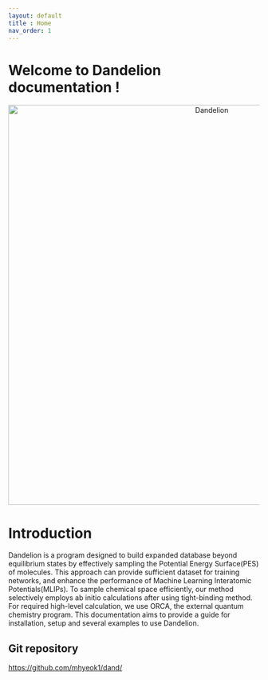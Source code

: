 ```yaml
---
layout: default
title : Home
nav_order: 1
---
```



# Welcome to Dandelion documentation !
<div align="center">
  <img src="https://github.com/user-attachments/assets/263ea92e-9bf7-4f4c-81a1-026434de812c" alt="Dandelion" width="800">
</div>

# Introduction
Dandelion is a program designed to build expanded database beyond equilibrium states by  effectively sampling the Potential Energy Surface(PES) of molecules. This approach can provide sufficient dataset for training networks, and enhance the performance of Machine Learning Interatomic Potentials(MLIPs). To sample chemical space efficiently, our method selectively employs ab initio calculations after using tight-binding method. For required high-level calculation, we use ORCA, the external quantum chemistry program. This documentation aims to provide a guide for installation, setup and several examples to use Dandelion. 

## Git repository
<https://github.com/mhyeok1/dand/>
